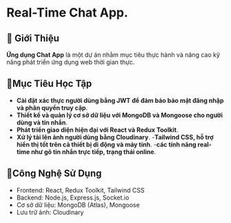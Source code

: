 # Real-Time Chat App.

## 💬 Giới Thiệu
**Ứng dụng Chat App** là một dự án nhằm mục tiêu thực hành và nâng cao kỹ năng phát triển ứng dụng web thời gian thực.

## 📌Mục Tiêu Học Tập
- **Cài đặt xác thực người dùng bằng JWT để đảm bảo bảo mật đăng nhập và phân quyền truy cập**.
- **Thiết kế và quản lý cơ sở dữ liệu với MongoDB và Mongoose cho người dùng và tin nhắn**.
- **Phát triển giao diện hiện đại với React và Redux Toolkit**.
- **Xử lý tải lên ảnh người dùng bằng Cloudinary**.
-**Tailwind CSS, hỗ trợ hiển thị tốt trên cả thiết bị di động và máy tính**.
-**các tính năng real-time như gõ tin nhắn trực tiếp, trạng thái online**.

## 🔧Công Nghệ Sử Dụng
- Frontend: React, Redux Toolkit, Tailwind CSS
- Backend: Node.js, Express.js, Socket.io
- Cơ sở dữ liệu: MongoDB (Atlas), Mongoose
- Lưu trữ ảnh: Cloudinary

